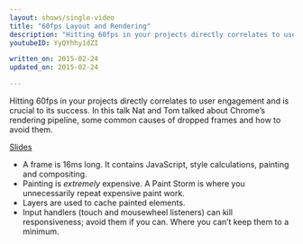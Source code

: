 ```yaml
---
layout: shows/single-video
title: "60fps Layout and Rendering"
description: "Hitting 60fps in your projects directly correlates to user engagement and is crucial to its success. In this talk Nat and Tom talked about Chrome’s rendering pipeline, some common causes of dropped frames and how to avoid them."
youtubeID: YyQYhhy1dZI

written_on: 2015-02-24
updated_on: 2015-02-24

---
```


Hitting 60fps in your projects directly correlates to user engagement and is crucial to its success. In this talk Nat and Tom talked about Chrome’s rendering pipeline, some common causes of dropped frames and how to avoid them.

[Slides](https://docs.google.com/a/google.com/presentation/d/1CH8ifryioHDLT1Oryyy8amusUmq2FytpCPCpk0G3E4o/edit#slide=id.g175f55166_010)

+ A frame is 16ms long. It contains JavaScript, style calculations, painting and compositing.
+ Painting is _extremely_ expensive. A Paint Storm is where you unnecessarily repeat expensive paint work.
+ Layers are used to cache painted elements.
+ Input handlers (touch and mousewheel listeners) can kill responsiveness; avoid them if you can. Where you can’t keep them to a minimum.
